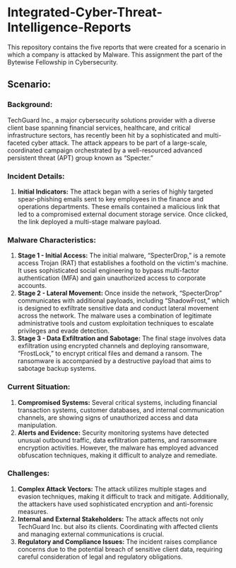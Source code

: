 # Integrated-Cyber-Threat-Intelligence-Reports
This repository contains the five reports that were created for a scenario in which a company is attacked by Malware. This assignment the part of the Bytewise Fellowship in Cybersecurity.


## Scenario:
### Background:
TechGuard Inc., a major cybersecurity solutions provider with a diverse client base spanning financial services, healthcare, and critical infrastructure sectors, has recently been hit by a sophisticated and multi-faceted cyber attack. The attack appears to be part of a large-scale, coordinated campaign orchestrated by a well-resourced advanced persistent threat (APT) group known as “Specter.”

### Incident Details:

1. **Initial Indicators:** The attack began with a series of highly targeted spear-phishing emails sent to key employees in the finance and operations departments. These emails contained a malicious link that led to a compromised external document storage service. Once clicked, the link deployed a multi-stage malware payload.

### Malware Characteristics:

1. **Stage 1 - Initial Access:**
 The initial malware, “SpecterDrop,” is a remote access Trojan (RAT) that establishes a foothold on the victim's machine. It uses sophisticated social engineering to bypass multi-factor authentication (MFA) and gain unauthorized access to corporate accounts.
2. **Stage 2 - Lateral Movement:** Once inside the network, “SpecterDrop” communicates with additional payloads, including “ShadowFrost,” which is designed to exfiltrate sensitive data and conduct lateral movement across the network. The malware uses a combination of legitimate administrative tools and custom exploitation techniques to escalate privileges and evade detection.
3. **Stage 3 - Data Exfiltration and Sabotage:** The final stage involves data exfiltration using encrypted channels and deploying ransomware, “FrostLock,” to encrypt critical files and demand a ransom. The ransomware is accompanied by a destructive payload that aims to sabotage backup systems.


### Current Situation:

1. **Compromised Systems:**
Several critical systems, including financial transaction systems, customer databases, and internal communication channels, are showing signs of unauthorized access and data manipulation.
2. **Alerts and Evidence:**
 Security monitoring systems have detected unusual outbound traffic, data exfiltration patterns, and ransomware encryption activities. However, the malware has employed advanced obfuscation techniques, making it difficult to analyze and remediate.


### Challenges:

1. **Complex Attack Vectors:**
    The attack utilizes multiple stages and evasion techniques, making it difficult to track and mitigate. Additionally, the attackers have used sophisticated encryption and anti-forensic measures.
2. **Internal and External Stakeholders:**
  The attack affects not only TechGuard Inc. but also its clients. Coordinating with affected clients and managing external communications is crucial.
3. **Regulatory and Compliance Issues:**
 The incident raises compliance concerns due to the potential breach of sensitive client data, requiring careful consideration of legal and regulatory obligations.


